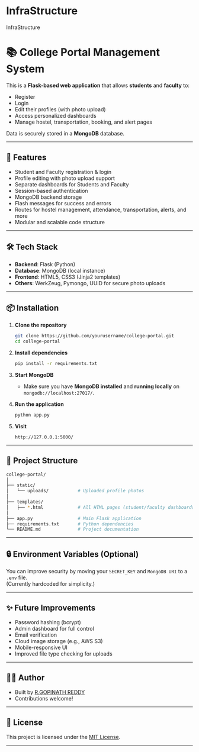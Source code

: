 # InfraStructure
InfraStructure
# 📚 College Portal Management System

This is a **Flask-based web application** that allows **students** and **faculty** to:
- Register
- Login
- Edit their profiles (with photo upload)
- Access personalized dashboards
- Manage hostel, transportation, booking, and alert pages

Data is securely stored in a **MongoDB** database.

---

## 🚀 Features

- Student and Faculty registration & login
- Profile editing with photo upload support
- Separate dashboards for Students and Faculty
- Session-based authentication
- MongoDB backend storage
- Flash messages for success and errors
- Routes for hostel management, attendance, transportation, alerts, and more
- Modular and scalable code structure

---

## 🛠️ Tech Stack

- **Backend**: Flask (Python)
- **Database**: MongoDB (local instance)
- **Frontend**: HTML5, CSS3 (Jinja2 templates)
- **Others**: WerkZeug, Pymongo, UUID for secure photo uploads

---

## 📦 Installation

1. **Clone the repository**
   ```bash
   git clone https://github.com/yourusername/college-portal.git
   cd college-portal
   ```

2. **Install dependencies**
   ```bash
   pip install -r requirements.txt
   ```

3. **Start MongoDB**
   - Make sure you have **MongoDB installed** and **running locally** on `mongodb://localhost:27017/`.

4. **Run the application**
   ```bash
   python app.py
   ```

5. **Visit**
   ```
   http://127.0.0.1:5000/
   ```

---

## 📂 Project Structure

```bash
college-portal/
│
├── static/
│   └── uploads/           # Uploaded profile photos
│
├── templates/
│   ├── *.html             # All HTML pages (student/faculty dashboards, edit pages, etc.)
│
├── app.py                 # Main Flask application
├── requirements.txt       # Python dependencies
└── README.md              # Project documentation
```

---

## 🔒 Environment Variables (Optional)

You can improve security by moving your `SECRET_KEY` and `MongoDB URI` to a `.env` file.  
(Currently hardcoded for simplicity.)

---

## ✨ Future Improvements

- Password hashing (bcrypt)
- Admin dashboard for full control
- Email verification
- Cloud image storage (e.g., AWS S3)
- Mobile-responsive UI
- Improved file type checking for uploads

---

## 🧑‍💻 Author

- Built by [R.GOPINATH REDDY](https://github.com/rgopi)
- Contributions welcome!

---

## 📜 License

This project is licensed under the [MIT License](LICENSE).

---

